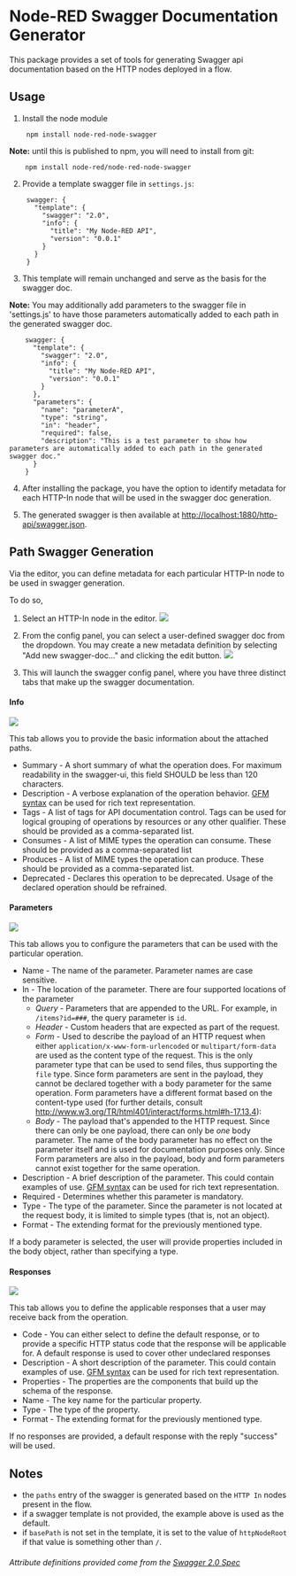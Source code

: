 # Node-RED Swagger Documentation Generator

This package provides a set of tools for generating Swagger api documentation
based on the HTTP nodes deployed in a flow.

## Usage

1. Install the node module

        npm install node-red-node-swagger

  **Note:** until this is published to npm, you will need to install from git:
  
        npm install node-red/node-red-node-swagger

2. Provide a template swagger file in `settings.js`:

        swagger: {
          "template": {
            "swagger": "2.0",
            "info": {
              "title": "My Node-RED API",
              "version": "0.0.1"
            }
          }
        }

3. This template will remain unchanged and serve as the basis for the swagger doc.

  **Note:** You may additionally add parameters to the swagger file in 'settings.js' to have those parameters automatically added to each path in the generated swagger doc.
  
        swagger: {
          "template": {
            "swagger": "2.0",
            "info": {
              "title": "My Node-RED API",
              "version": "0.0.1"
            }
          },
          "parameters": {
            "name": "parameterA",
            "type": "string",
            "in": "header",
            "required": false,
            "description": "This is a test parameter to show how parameters are automatically added to each path in the generated swagger doc."
          }
        }

4. After installing the package, you have the option to identify metadata for each HTTP-In node that will be used in the swagger doc generation.
		
5. The generated swagger is then available at <http://localhost:1880/http-api/swagger.json>.

## Path Swagger Generation

Via the editor, you can define metadata for each particular HTTP-In node to be used in swagger generation.

To do so,

1. Select an HTTP-In node in the editor.
![](readme_images/Capture_00.PNG?raw=true)

2. From the config panel, you can select a user-defined swagger doc from the dropdown. You may create a new metadata definition by selecting "Add new swagger-doc..." and clicking the edit button.
![](readme_images/Capture_01.PNG?raw=true)

3. This will launch the swagger config panel, where you have three distinct tabs that make up the swagger documentation.

#### Info

![](readme_images/Capture_02.PNG?raw=true)

This tab allows you to provide the basic information about the attached paths.

* Summary - A short summary of what the operation does. For maximum readability in the swagger-ui, this field SHOULD be less than 120 characters.
* Description - A verbose explanation of the operation behavior. [GFM syntax](https://help.github.com/articles/github-flavored-markdown) can be used for rich text representation.
* Tags - A list of tags for API documentation control. Tags can be used for logical grouping of operations by resources or any other qualifier. These should be provided as a comma-separated list.
* Consumes - A list of MIME types the operation can consume. These should be provided as a comma-separated list
* Produces - A list of MIME types the operation can produce. These should be provided as a comma-separated list.
* Deprecated - Declares this operation to be deprecated. Usage of the declared operation should be refrained.

#### Parameters

![](readme_images/Capture_03.PNG?raw=true)

This tab allows you to configure the parameters that can be used with the particular operation.

* Name - The name of the parameter. Parameter names are case sensitive.
* In - The location of the parameter. There are four supported locations of the parameter
	* _Query_ - Parameters that are appended to the URL. For example, in `/items?id=###`, the query parameter is `id`.
	* _Header_ - Custom headers that are expected as part of the request.
	* _Form_ - Used to describe the payload of an HTTP request when either `application/x-www-form-urlencoded` or `multipart/form-data` are used as the content type of the request. This is the only parameter type that can be used to send files, thus supporting the `file` type. Since form parameters are sent in the payload, they cannot be declared together with a body parameter for the same operation. Form parameters have a different format based on the content-type used (for further details, consult <http://www.w3.org/TR/html401/interact/forms.html#h-17.13.4>):
	* _Body_ - The payload that's appended to the HTTP request. Since there can only be one payload, there can only be *one* body parameter. The name of the body parameter has no effect on the parameter itself and is used for documentation purposes only. Since Form parameters are also in the payload, body and form parameters cannot exist together for the same operation.
* Description - A brief description of the parameter. This could contain examples of use.  [GFM syntax](https://help.github.com/articles/github-flavored-markdown) can be used for rich text representation.
* Required - Determines whether this parameter is mandatory.
* Type - The type of the parameter. Since the parameter is not located at the request body, it is limited to simple types (that is, not an object).
* Format - The extending format for the previously mentioned type.

If a body parameter is selected, the user will provide properties included in the body object, rather than specifying a type.


#### Responses

![](readme_images/Capture_04.PNG?raw=true)

This tab allows you to define the applicable responses that a user may receive back from the operation.

* Code - You can either select to define the default response, or to provide a specific HTTP status code that the response will be applicable for. A default response is used to cover other undeclared responses
* Description - A short description of the parameter. This could contain examples of use.  [GFM syntax](https://help.github.com/articles/github-flavored-markdown) can be used for rich text representation.
* Properties - The properties are the components that build up the schema of the response.
* Name - The key name for the particular property.
* Type - The type of the property.
* Format - The extending format for the previously mentioned type.

If no responses are provided, a default response with the reply "success" will be used.

## Notes

- the `paths` entry of the swagger is generated based on the `HTTP In` nodes 
  present in the flow.
- if a swagger template is not provided, the example above is used as the default.
- if `basePath` is not set in the template, it is set to the value of `httpNodeRoot`
  if that value is something other than `/`.

  
###### Attribute definitions provided come from the [Swagger 2.0 Spec](https://github.com/swagger-api/swagger-spec/blob/master/versions/2.0.md)